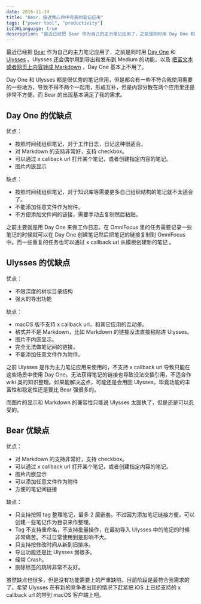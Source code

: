 ```yaml
---
date: 2016-11-14
title: "Bear，接近我心目中完美的笔记应用"
tags: ["power tool", "productivity"]
isCJKLanguage: true
description: "最近已经把 Bear 作为自己的主力笔记应用了，之前是同时用 Day One 和 Ulysses。Ulysses 还会偶尔用到导出和发布到 Medium 的功能，以及把富文本或者网页上内容转成 Markdown，Day One 基本上不用了。"
---
```


最近已经把 [Bear](http://www.bear-writer.com)  作为自己的主力笔记应用了，之前是同时用 [Day One](http://dayoneapp.com) 和 [Ulysses](https://ulyssesapp.com) 。Ulysses 还会偶尔用到导出和发布到 Medium 的功能，以及 [把富文本或者网页上内容转成 Markdown](https://medium.com/@doitian/convert-web-page-to-markdown-using-ulysses-or-bear-d59546164891?source=user_profile---------1-) ，Day One 基本上不用了。

Day One 和 Ulysses 都是很优秀的笔记应用，但是都会有一些不符合我使用需要的一些地方，导致不得不两个一起用，形成互补，但是内容分散在两个应用里还是非常不方便。而 Bear 的出现基本满足了我的需求。

<!--more-->

## Day One 的优缺点

优点：

* 按照时间线组织笔记，对于工作日志，日记这种很适合。
* 对 Markdown 的支持非常好，支持 checkbox。
* 可以通过 x callback url 打开某个笔记，或者创建指定内容的笔记。
* 图片内嵌显示

缺点：

* 按照时间线组织笔记，对于知识库等需要更多自己组织结构的笔记就不太适合了。
* 不能添加任意文件作为附件。
* 不方便添加文件间的链接，需要手动去复制然后粘贴。

之前主要就是用 Day One 来做工作日志。在 OmniFocus 里的任务需要记录一些笔记的时候就可以在 Day One 创建笔记然后把笔记的链接复制到 OmniFocus 中。而一些重复的任务也可以通过 x callback url 从模板创建新的笔记 。

## Ulysses 的优缺点

优点：

* 不限深度的树状目录结构
* 强大的导出功能

缺点：

* macOS 版不支持 x callback url，和其它应用的互动差。
* 格式并不是 Markdown，比如 Markdown 的链接没法直接粘贴进 Ulysses。
* 图片不内嵌显示。
* 完全无法做笔记间的链接。
* 不能添加任意文件作为附件。

之前 Ulysses 是作为主力笔记应用来使用的，不支持 x callback url 导致只能在这些场景中使用 Day One。无法获得笔记的链接也导致没法交插引用，不适合作 wiki 类的知识整理。如果能解决这点，可能还是会用回 Ulysses，毕竟功能的丰富性和稳定性还是要比 Bear 强很多的。

而图片的显示和 Markdown 的兼容性只能说 Ulysses 太固执了，但是还是可以忍受的。

## Bear 优缺点
优点：

* 对 Markdown 的支持非常好，支持 checkbox。
* 可以通过 x callback url 打开某个笔记，或者创建指定内容的笔记。
* 图片内嵌显示
* 可以添加任意文件作为附件
* 方便的笔记间链接

缺点：

* 只支持按照 tag 整理笔记，最多 2 层嵌套。不过因为添加笔记链接方便，可以创建一些笔记作为目录来作整理。
* Tag 不支持重命名，不支持批量操作，在最初导入 Ulysses 中的笔记的时候非常痛苦。不过日常使用到是影响不大。
* 只支持按修改时间从新到旧排序。
* 导出功能还是比 Ulysses 弱很多。
* 经常 Crash。
* 删除标签的跳转非常不友好。

虽然缺点也很多，但是没有功能需要上的严重缺陷，目前阶段是最符合我需求的了。希望 Ulysses 在有新的竞争者出现的情况下赶紧把 iOS 上已经支持的 x callback url 的带到 macOS 客户端上吧。
